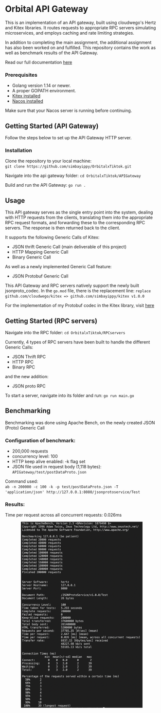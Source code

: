 # Orbital API Gateway
This is an implementation of an API gateway, built using cloudwego's Hertz and Kitex libraries. It routes requests to appropriate RPC servers simulating microservices, and employs caching and rate limiting strategies.

In addition to completing the main assignment, the additional assignment has also been worked on and fulfilled. This repository contains the work as well as benchmark results of the API Gateway.

Read our full documentation [here](https://app.gitbook.com/invite/8IXM0EaVmmOOKkSuxBlD/lR7AwN5i6tDFvZwgqKWN)

### Prerequisites
* Golang version 1.14 or newer.
* A proper GOPATH environment.
* [Kitex installed](https://www.cloudwego.io/docs/kitex/getting-started/)
* [Nacos installed](https://nacos.io/en-us/docs/quick-start.html)

Make sure that your Nacos server is running before continuing. 

## Getting Started (API Gateway)
Follow the steps below to set up the API Gateway HTTP server.

### Installation
Clone the repository to your local machine: <br>
`git clone https://github.com/simbayippy/OrbitalxTiktok.git`

Navigate into the api gateway folder:
`cd OrbitalxTiktok/APIGateway`

Build and run the API Gateway:
`go run .`

## Usage
This API gateway serves as the single entry point into the system, dealing with HTTP requests from the clients, translating them into the appropriate RPC request formats, and forwarding these to the corresponding RPC servers. The response is then returned back to the client.

It supports the following Generic Calls of Kitex:
* JSON thrift Generic Call (main deliverable of this project)
* HTTP Mapping Generic Call
* Binary Generic Call

As well as a newly implemented Generic Call feature:
* JSON Protobuf Generic Call

This API Gateway and RPC servers natively support the newly built jsonproto_codec. In the `go.mod` file, there is the replacement line:
`replace github.com/cloudwego/kitex => github.com/simbayippy/kitex v1.0.0`

For the implementation of my Protobuf codec in the Kitex library, visit [here](https://github.com/simbayippy/kitex)

## Getting Started (RPC servers)
Navigate into the RPC folder:
`cd OrbitalxTiktok/RPCservers`

Currently, 4 types of RPC servers have been built to handle the different Generic Calls:
* JSON Thrift RPC
* HTTP RPC
* Binary RPC

and the new addition:
* JSON proto RPC

To start a server, navigate into its folder and run:
`go run main.go`

## Benchmarking
Benchmarking was done using Apache Bench, on the newly created JSON (Proto) Generic Call

### Configuration of benchmark:
* 200,000 requests
* concurrency level: 100
* HTTP keep alive enabled: -k flag set
* JSON file used in request body (1,118 bytes): `APIGateway/test/postDataProto.json`

Command used: <br>
`ab -n 200000 -c 100 -k -p test/postDataProto.json -T 'application/json' http://127.0.0.1:8080/jsonprotoservice/Test`

### Results:
Time per request across all concurrent requests: 0.026ms

<div align="center">
    <img src="benchmark-results/200k.png" alt="Result" width="400">
</div>